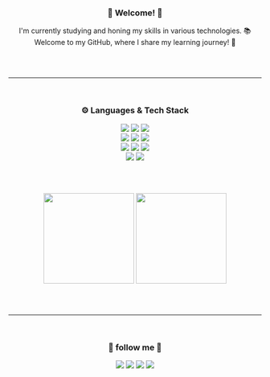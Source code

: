 <div align=center>
<h3> 🌈 Welcome! 🌈 </h3>
I'm currently studying and honing my skills in various technologies. 📚 <br />
Welcome to my GitHub, where I share my learning journey! 🚀
</div>

<br/><br/>

---

<br />

<div align=center>
<h3> ⚙️ Languages & Tech Stack </h3>
<img src="https://img.shields.io/badge/Javascript-F7DF1E?style=flat-square&logo=javascript&logoColor=black"/> <img src="https://img.shields.io/badge/java-007396?style=flat-square&logo=java&logoColor=white"/> <img src="https://img.shields.io/badge/Jquery-0769AD?style=flat-square&logo=jquery&logoColor=white"/> <br />
<img src="https://img.shields.io/badge/Node.js-339933?style=flat-square&logo=nodedotjs&logoColor=white"/> <img src="https://img.shields.io/badge/Express-000000?style=flat-square&logo=express&logoColor=white"/> <img src="https://img.shields.io/badge/springboot-6DB33F?style=flat-square&logo=springboot&logoColor=white"/> <br />
<img src="https://img.shields.io/badge/Mysql-4479A1?style=flat-square&logo=mysql&logoColor=white"/> <img src="https://img.shields.io/badge/mariadb-003545?style=flat-square&logo=mariadb&logoColor=white"/> <img src="https://img.shields.io/badge/Sequelize-52B0E7?style=flat-square&logo=sequelize&logoColor=white"/> <br />
<img src="https://img.shields.io/badge/amazonaws-232F3E?style=flat-square&logo=amazonaws&logoColor=white"/> <img src="https://img.shields.io/badge/amazons3-569A31?style=flat-square&logo=amazons3&logoColor=white"/> <br />
</div>


<br/><br/>

<div align=center>
  
<a herf="https://github.com/yeeeeechan"><img align="center" style="height:180px" src="https://streak-stats.demolab.com/?user=yeeeeechan&theme=discord_old_blurple" /></a>
<a herf="https://github.com/yeeeeechan"><img align="center" style="height:180px" src="https://github-readme-stats.vercel.app/api/top-langs/?username=yeeeeechan&layout=donut&theme=discord_old_blurple" /></a>

</div>

<br/><br/>

---

<br />
<div align=center> <h3> 🤝 follow me 🤝 </h3> 
<a href="mailto:leeyechan6@gmail.com" target="_blank"><img src="https://img.shields.io/badge/Gmail-EA4335?style=flat-square&logo=gmail&logoColor=white"/></a>
<a href="https://www.figma.com/proto/cvxN4qhSd9L3tT8HFrJGut/portfoilo_%EC%9D%B4%EC%98%88%EC%B0%AC?type=design&node-id=3-3337&t=BiVAotU86tCZErwv-1&scaling=scale-down&page-id=0%3A1&mode=design" target="_blank"><img src="https://img.shields.io/badge/figma-%23F24E1E.svg?style=flat-square&logo=figma&logoColor=white"/></a>
<a href="https://velog.io/@yeeeeechan" target="_blank"><img src="https://img.shields.io/badge/Velog-20C997?style=flat-square&logo=velog&logoColor=white"/></a>
<a href="https://yechanlog.tistory.com/" target="_blank"><img src="https://img.shields.io/badge/yechanlog-red?style=flat-square&logo=tistory&logoColor=white"/></a>
</div>

<br/><br/>

